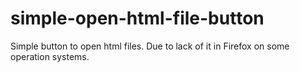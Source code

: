 # simple-open-html-file-button
Simple button to open html files. Due to lack of it in Firefox on some operation systems.

